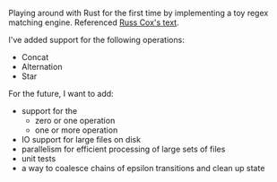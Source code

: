 Playing around with Rust for the first time by implementing a toy regex matching engine. Referenced [Russ Cox's text](https://swtch.com/~rsc/regexp/regexp1.html).

I've added support for the following operations:
- Concat
- Alternation
- Star

For the future, I want to add:
- support for the
    - zero or one operation
    - one or more operation
- IO support for large files on disk
- parallelism for efficient processing of large sets of files
- unit tests
- a way to coalesce chains of epsilon transitions and clean up state
